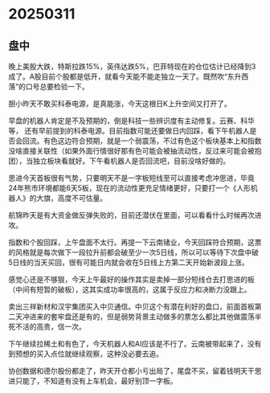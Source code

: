 # 20250311

## 盘中

晚上美股大跌，特斯拉跌15%，英伟达跌5%，巴菲特现在的仓位估计已经降到3成了。A股目前个股都是低开，就看今天能不能走独立一天了。既然吹“东升西落”的口号总要检验一下。

胆小昨天不敢买科泰电源，是真能涨，今天这根日K上升空间又打开了。

早盘的机器人肯定是不及预期的，倒是科技一些辨识度有主动修复。云赛、科华等， 还有早前提到的科泰电源。目前指数可能还要做日内回踩，看下午机器人是否会回流。有色这边符合预期，就是一个弱震荡，不过有色这个板块基本上和指数没啥直接关联性（如果外面行情很好那有色可能会被抽流动性，反过来可能会被抱团），当独立板块看就好。下午看机器人是否回流吧，目前没啥好做的。

思进今天首板很有气势，只要明天不是一字板短线至可以直接考虑冲思进，毕竟24年熊市环境都能6天5板，现在的流动性更充足情绪更好，只要打一个《人形机器人》的大旗，高度不可估量。

航锦昨天是有大资金做反弹失败的，目前还潜伏在里面，可以看看什么时候再次进攻。

指数和个股回踩，上午盘面不太行。再提一下云南锗业，今天回踩符合预期，这票的风格就是每次做下一段拉升前都会破至少一次5日线，所以可以等待下次盘中破5日线的当天买回，很有可能日内就会收在5日线上方第二天开始新波段上涨。

感觉心还是不够狠，今天上午最好的操作其实是卖掉一部分短线仓去打思进的板（中间有短暂的破板），这其实成功率很高的，这属于反应力和决断力没跟上。

卖出三祥新材和汉宇集团买入中贝通信。中贝这个有潜在利好的盘口，前面首板第二天冲进来的套牢盘还是有的，但是弱势背景主动做多的票怎么都比其他做震荡半死不活的高贵，信一次。

下午继续拉稀土和有色了，今天机器人和AI应该是不行了。云南被带起来了，没有到预想的买入点位就继续观察，这种没必要去追。

协创数据和德尔股份都走了，昨天开仓都小亏出局了，尾盘不买，留着钱明天干思进只能了，不知道有没有上车机会，最好别顶一字板。

